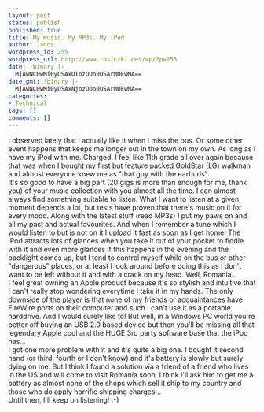 ```yaml
---
layout: post
status: publish
published: true
title: My music. My MP3s. My iPod
author: János
wordpress_id: 255
wordpress_url: http://www.rusiczki.net/wp/?p=255
date: !binary |-
  MjAwNC0wMi0yOSAxOTozODo0OSArMDEwMA==
date_gmt: !binary |-
  MjAwNC0wMi0yOSAxNjozODo0OSArMDEwMA==
categories:
- Technical
tags: []
comments: []
---
```

<p>I observed lately that I actually like it when I miss the bus. Or some other event happens that keeps me longer out in the town on my own. As long as I have my iPod with me. Charged. I feel like 11th grade all over again because that was when I bought my first but feature packed GoldStar (LG) walkman and almost everyone knew me as  "that guy with the earbuds".<br />
It's so good to have a big part (20 gigs is more than enough for me, thank you) of your music collection with you almost all the time. I can almost always find something suitable to listen. What I want to listen at a given moment depends a lot, but tests have proven that there's music on it for every mood. Along with the latest stuff (read MP3s) I put my paws on and all my past and actual favourites. And when I remember a tune which I would listen to but is not on it I upload it fast as soon as I get home. The iPod attracts lots of glances when you take it out of your pocket to fiddle with it and even more glances if this happens in the evening and the backlight comes up, but I tend to control myself while on the bus or other "dangerous" places, or at least I look around before doing this as I don't want to be left without it and with a crack on my head. Well, Romania...<br />
I feel great owning an Apple product because it's so stylish and intuitive that I can't really stop wondering everytime I take it in my hands. The only downside of the player is that none of my friends or acquaintances have FireWire ports on their computer and such I can't use it as a portable harddrive. And I would surely like to! But well, in a Windows PC world you're better off buying an USB 2.0 based device but then you'll be missing all that legendary Apple cool and the HUGE 3rd party software base that the iPod has...<br />
I got one more problem with it and it's quite a big one. I bought it second hand (or third, fourth or I don't know) and it's battery is slowly but surely dying on me. But I think I found a solution via a friend of a friend who lives in the US and will come to visit Romania soon. I think I'll ask him to get me a battery as almost none of the shops which sell it ship to my country and those who do apply horrific shipping charges...<br />
Until then, I'll keep on listening! :-)</p>

